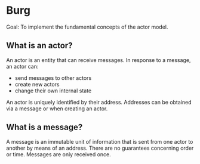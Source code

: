 # Burg

Goal: To implement the fundamental concepts of the actor model.

## What is an actor?

An actor is an entity that can receive messages. In response to a message, an
actor can:

- send messages to other actors
- create new actors
- change their own internal state

An actor is uniquely identified by their address. Addresses can be obtained via
a message or when creating an actor.

## What is a message?

A message is an immutable unit of information that is sent from one actor to
another by means of an address. There are no guarantees concerning order or
time. Messages are only received once.
